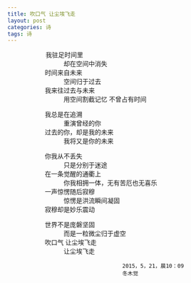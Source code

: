 ```yaml
---
title: 吹口气 让尘埃飞走
layout: post
categories: 诗
tags: 诗
---
```

&nbsp;　&nbsp;&nbsp;　　　　    我驻足时间里  
　　　　　　　　　却在空间中消失  
　　　　　　时间来自未来  
　　　　　　　　　空间归于过去  
　　　　　　我来往过去与未来  
　　　　　　　　　用空间割截记忆 不曾占有时间  
  
　　　　　　我总是在追溯  
　　　　　　　　　重演曾经的你  
　　　　　　过去的你，却是我的未来  
　　　　　　　　　我将又是你的未来  
  
　　　　　　你我从不丢失  
　　　　　　　　　只是分别于迷途  
　　　　　　在一条觉醒的通衢上  
　　　　　　　　　你我相拥一体，无有苦厄也无喜乐  
　　　　　　一声惊愣随后寂穆  
　　　　　　　　　惊愣是洪流瞬间凝固  
　　　　　　寂穆却是妙乐震动  
  
　　　　　　世界不是庞磐坚固  
　　　　　　　　　而是一粒微尘归于虚空  
　　　　　　吹口气 让尘埃飞走   
　　　　　　　　　让尘埃飞走  

                                        2015，5，21，晨10：09   
                                        冬木觉
